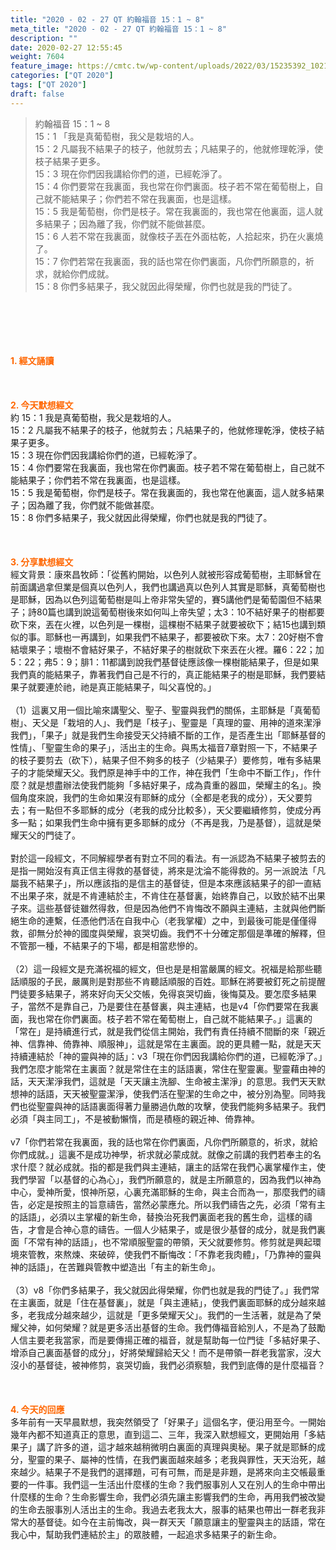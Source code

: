 ```yaml
---
title: "2020 - 02 - 27 QT 約翰福音 15：1 ~ 8"
meta_title: "2020 - 02 - 27 QT 約翰福音 15：1 ~ 8"
description: ""
date: 2020-02-27 12:55:45
weight: 7604
feature_image: https://cmtc.tw/wp-content/uploads/2022/03/15235392_10211799862337740_180693556567566654_o-1.webp
categories: ["QT 2020"]
tags: ["QT 2020"]
draft: false
---
```


<blockquote>約翰福音 15：1 ~ 8<br />
15：1 「我是真葡萄樹，我父是栽培的人。<br />
15：2 凡屬我不結果子的枝子，他就剪去；凡結果子的，他就修理乾淨，使枝子結果子更多。<br />
15：3 現在你們因我講給你們的道，已經乾淨了。<br />
15：4 你們要常在我裏面，我也常在你們裏面。枝子若不常在葡萄樹上，自己就不能結果子；你們若不常在我裏面，也是這樣。<br />
15：5 我是葡萄樹，你們是枝子。常在我裏面的，我也常在他裏面，這人就多結果子；因為離了我，你們就不能做甚麼。<br />
15：6 人若不常在我裏面，就像枝子丟在外面枯乾，人拾起來，扔在火裏燒了。<br />
15：7 你們若常在我裏面，我的話也常在你們裏面，凡你們所願意的，祈求，就給你們成就。<br />
15：8 你們多結果子，我父就因此得榮耀，你們也就是我的門徒了。</blockquote><br />
&nbsp;<br />
<br />
&nbsp;<br />
<br />
<span style="color: #ff6600;"><strong>1. </strong><strong>經文誦讀</strong></span><br />
<br />
<span style="color: #ff6600;"><strong> </strong></span><br />
<br />
<span style="color: #ff6600;"><strong>2. 今天默想</strong><strong>經文<br />
</strong></span>約 15：1 我是真葡萄樹，我父是栽培的人。<br />
15：2 凡屬我不結果子的枝子，他就剪去；凡結果子的，他就修理乾淨，使枝子結果子更多。<br />
15：3 現在你們因我講給你們的道，已經乾淨了。<br />
15：4 你們要常在我裏面，我也常在你們裏面。枝子若不常在葡萄樹上，自己就不能結果子；你們若不常在我裏面，也是這樣。<br />
15：5 我是葡萄樹，你們是枝子。常在我裏面的，我也常在他裏面，這人就多結果子；因為離了我，你們就不能做甚麼。<br />
15：8 你們多結果子，我父就因此得榮耀，你們也就是我的門徒了。<br />
<br />
&nbsp;<br />
<br />
<span style="color: #ff6600;"><strong>3. 分享默想經文<br />
</strong></span>經文背景：康來昌牧師：「從舊約開始，以色列人就被形容成葡萄樹，主耶穌曾在前面講過拿但業是個真以色列人，我們也講過真以色列人其實是耶穌，真葡萄樹也是耶穌，因為以色列這葡萄樹是叫上帝非常失望的，賽5講他們是葡萄園但不結果子；詩80篇也講到說這葡萄樹後來如何叫上帝失望；太3：10不結好果子的樹都要砍下來，丟在火裡，以色列是一棵樹，這棵樹不結果子就要被砍下；結15也講到類似的事。耶穌也一再講到，如果我們不結果子，都要被砍下來。太7：20好樹不會結壞果子；壞樹不會結好果子，不結好果子的樹就砍下來丟在火裡。羅6：22；加5：22；弗5：9；腓1：11都講到說我們基督徒應該像一棵樹能結果子，但是如果我們真的能結果子，靠著我們自己是不行的，真正能結果子的樹是耶穌，我們要結果子就要連於祂，祂是真正能結果子，叫父喜悅的。」<br />
<br />
（1）這裏又用一個比喻來講聖父、聖子、聖靈與我們的關係，主耶穌是「真葡萄樹」、天父是「栽培的人」、我們是「枝子」、聖靈是「真理的靈、用神的道來潔淨我們」，「果子」就是我們生命接受天父持續不斷的工作，是否產生出「耶穌基督的性情」、「聖靈生命的果子」，活出主的生命。與馬太福音7章對照一下，不結果子的枝子要剪去（砍下），結果子但不夠多的枝子（少結果子）要修剪，唯有多結果子的才能榮耀天父。我們原是神手中的工作，神在我們「生命中不斷工作」，作什麼？就是想盡辦法使我們能夠「多結好果子，成為貴重的器皿，榮耀主的名」。換個角度來說，我們的生命如果沒有耶穌的成分（全都是老我的成分），天父要剪去；有一點但不多耶穌的成分（老我的成分比較多），天父要繼續修剪，使成分再多一點；如果我們生命中擁有更多耶穌的成分（不再是我，乃是基督），這就是榮耀天父的門徒了。<br />
<br />
對於這一段經文，不同解經學者有對立不同的看法。有一派認為不結果子被剪去的是指一開始沒有真正信主得救的基督徒，將來是沈淪不能得救的。另一派說法「凡屬我不結果子」，所以應該指的是信主的基督徒，但是本來應該結果子的卻一直結不出果子來，就是不肯連結於主，不肯住在基督裏，始終靠自己，以致於結不出果子來。這些基督徒雖然得救，但是因為他們不肯悔改不願與主連結，主就與他們斷絕生命的連繫，任憑他們活在自我中心（老我掌權）之中，到最後可能是僅僅得救，卻無分於神的國度與榮耀，哀哭切齒。我們不十分確定那個是準確的解釋，但不管那一種，不結果子的下場，都是相當悲慘的。<br />
<br />
（2）這一段經文是充滿祝福的經文，但也是是相當嚴厲的經文。祝福是給那些聽話順服的子民，嚴厲則是對那些不肯聽話順服的百姓。耶穌在將要被釘死之前提醒門徒要多結果子，將來好向天父交帳，免得哀哭切齒，後悔莫及。要怎麼多結果子，當然不是靠自己，乃是要住在基督裏，與主連結，也是v4「你們要常在我裏面，我也常在你們裏面。枝子若不常在葡萄樹上，自己就不能結果子。」這裏的「常在」是持續進行式，就是我們從信主開始，我們有責任持續不間斷的來「親近神、信靠神、倚靠神、順服神」，這就是常在主裏面。說的更具體一點，就是天天持續連結於「神的靈與神的話」：v3「現在你們因我講給你們的道，已經乾淨了。」我們怎麼才能常在主裏面？就是常住在主的話語裏，常住在聖靈裏。聖靈藉由神的話，天天潔淨我們，這就是「天天讓主洗腳、生命被主潔淨」的意思。我們天天默想神的話語，天天被聖靈潔淨，使我們活在聖潔的生命之中，被分別為聖。同時我們也從聖靈與神的話語裏面得著力量勝過仇敵的攻擊，使我們能夠多結果子。我們必須「與主同工」，不是被動懶惰，而是積極的親近神、倚靠神。<br />
<br />
v7「你們若常在我裏面，我的話也常在你們裏面，凡你們所願意的，祈求，就給你們成就。」這裏不是成功神學，祈求就必蒙成就。就像之前講的我們若奉主的名求什麼？就必成就。指的都是我們與主連結，讓主的話常在我們心裏掌權作主，使我們學習「以基督的心為心」，我們所願意的，就是主所願意的，因為我們以神為中心，愛神所愛，恨神所惡，心裏充滿耶穌的生命，與主合而為一，那麼我們的禱告，必定是按照主的旨意禱告，當然必蒙應允。所以我們禱告之先，必須「常有主的話語」，必須以主掌權的新生命，替換治死我們裏面老我的舊生命，這樣的禱告，才會是合神心意的禱告。一個人少結果子，或是很少基督的成分，就是我們裏面「不常有神的話語」，也不常順服聖靈的帶領，天父就要修剪。修剪就是興起環境來管教，來熬煉、來破碎，使我們不斷悔改：「不靠老我肉體」，「乃靠神的靈與神的話語」，在苦難與管教中塑造出「有主的新生命」。<br />
<br />
（3）v8「你們多結果子，我父就因此得榮耀，你們也就是我的門徒了。」我們常在主裏面，就是「住在基督裏」，就是「與主連結」，使我們裏面耶穌的成分越來越多，老我成分越來越少，這就是「更多榮耀天父」。我們的一生活著，就是為了榮耀父神，如何榮耀？就是更多活出基督的生命。我們傳福音給別人，不是為了鼓勵人信主要老我當家，而是要傳揚正確的福音，就是幫助每一位門徒「多結好果子、增添自己裏面基督的成分」，好將榮耀歸給天父！而不是帶領一群老我當家，沒大沒小的基督徒，被神修剪，哀哭切齒，我們必須察驗，我們到底傳的是什麼福音？<br />
<br />
<span style="color: #ff6600;"><strong> </strong></span><br />
<br />
<span style="color: #ff6600;"><strong>4. 今天的回應<br />
</strong></span>多年前有一天早晨默想，我突然領受了「好果子」這個名字，便沿用至今。一開始幾年內都不知道真正的意思，直到這二、三年，我深入默想經文，更開始用「多結果子」講了許多的道，這才越來越稍微明白裏面的真理與奧秘。果子就是耶穌的成分，聖靈的果子、屬神的性情，在我們裏面越來越多；老我與罪性，天天治死，越來越少。結果子不是我們的選擇題，可有可無，而是是非題，是將來向主交帳最重要的一件事。我們這一生活出什麼樣的生命？我們服事別人又在別人的生命中帶出什麼樣的生命？生命影響生命，我們必須先讓主影響我們的生命，再用我們被改變的生命去服事別人活出主的生命。我過去老我太大，服事的結果也帶出一群老我非常大的基督徒。如今在主前悔改，與一群天天「願意讓主的聖靈與主的話語，常在我心中，幫助我們連結於主」的眾肢體，一起追求多結果子的新生命。<br />
<br />
&nbsp;
        